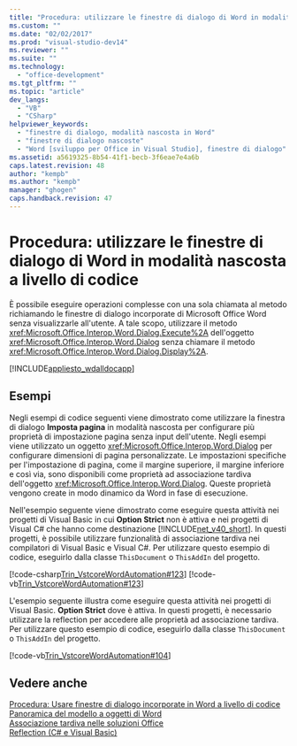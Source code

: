 ```yaml
---
title: "Procedura: utilizzare le finestre di dialogo di Word in modalit&#224; nascosta a livello di codice | Microsoft Docs"
ms.custom: ""
ms.date: "02/02/2017"
ms.prod: "visual-studio-dev14"
ms.reviewer: ""
ms.suite: ""
ms.technology: 
  - "office-development"
ms.tgt_pltfrm: ""
ms.topic: "article"
dev_langs: 
  - "VB"
  - "CSharp"
helpviewer_keywords: 
  - "finestre di dialogo, modalità nascosta in Word"
  - "finestre di dialogo nascoste"
  - "Word [sviluppo per Office in Visual Studio], finestre di dialogo"
ms.assetid: a5619325-8b54-41f1-becb-3f6eae7e4a6b
caps.latest.revision: 48
author: "kempb"
ms.author: "kempb"
manager: "ghogen"
caps.handback.revision: 47
---
```

# Procedura: utilizzare le finestre di dialogo di Word in modalit&#224; nascosta a livello di codice
  È possibile eseguire operazioni complesse con una sola chiamata al metodo richiamando le finestre di dialogo incorporate di Microsoft Office Word senza visualizzarle all'utente.  A tale scopo, utilizzare il metodo <xref:Microsoft.Office.Interop.Word.Dialog.Execute%2A> dell'oggetto <xref:Microsoft.Office.Interop.Word.Dialog> senza chiamare il metodo <xref:Microsoft.Office.Interop.Word.Dialog.Display%2A>.  
  
 [!INCLUDE[appliesto_wdalldocapp](../vsto/includes/appliesto-wdalldocapp-md.md)]  
  
## Esempi  
 Negli esempi di codice seguenti viene dimostrato come utilizzare la finestra di dialogo **Imposta pagina** in modalità nascosta per configurare più proprietà di impostazione pagina senza input dell'utente.  Negli esempi viene utilizzato un oggetto <xref:Microsoft.Office.Interop.Word.Dialog> per configurare dimensioni di pagina personalizzate.  Le impostazioni specifiche per l'impostazione di pagina, come il margine superiore, il margine inferiore e così via, sono disponibili come proprietà ad associazione tardiva dell'oggetto <xref:Microsoft.Office.Interop.Word.Dialog>.  Queste proprietà vengono create in modo dinamico da Word in fase di esecuzione.  
  
 Nell'esempio seguente viene dimostrato come eseguire questa attività nei progetti di Visual Basic in cui **Option Strict** non è attiva e nei progetti di Visual C\# che hanno come destinazione [!INCLUDE[net_v40_short](../sharepoint/includes/net-v40-short-md.md)].  In questi progetti, è possibile utilizzare funzionalità di associazione tardiva nei compilatori di Visual Basic e Visual C\#.  Per utilizzare questo esempio di codice, eseguirlo dalla classe `ThisDocument` o `ThisAddIn` del progetto.  
  
 [!code-csharp[Trin_VstcoreWordAutomation#123](../snippets/csharp/VS_Snippets_OfficeSP/Trin_VstcoreWordAutomation/CS/ThisDocument.cs#123)]
 [!code-vb[Trin_VstcoreWordAutomation#123](../snippets/visualbasic/VS_Snippets_OfficeSP/Trin_VstcoreWordAutomation/VB/ThisDocument.vb#123)]  
  
 L'esempio seguente illustra come eseguire questa attività nei progetti di Visual Basic. **Option Strict** dove è attiva.  In questi progetti, è necessario utilizzare la reflection per accedere alle proprietà ad associazione tardiva.  Per utilizzare questo esempio di codice, eseguirlo dalla classe `ThisDocument` o `ThisAddIn` del progetto.  
  
 [!code-vb[Trin_VstcoreWordAutomation#104](../snippets/visualbasic/VS_Snippets_OfficeSP/Trin_VstcoreWordAutomation/VB/ThisDocument.vb#104)]  
  
## Vedere anche  
 [Procedura: Usare finestre di dialogo incorporate in Word a livello di codice](../vsto/how-to-programmatically-use-built-in-dialog-boxes-in-word.md)   
 [Panoramica del modello a oggetti di Word](../vsto/word-object-model-overview.md)   
 [Associazione tardiva nelle soluzioni Office](../vsto/late-binding-in-office-solutions.md)   
 [Reflection &#40;C&#35; e Visual Basic&#41;](http://msdn.microsoft.com/library/5d1d1bcf-08de-4d0b-97a8-912d17c00f26)  
  
  